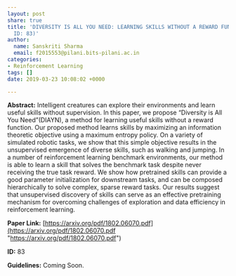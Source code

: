 ```yaml
---
layout: post
share: true
title: 'DIVERSITY IS ALL YOU NEED: LEARNING SKILLS WITHOUT A REWARD FUNCTION (Paper
  ID: 83)'
author:
  name: Sanskriti Sharma
  email: f2015553@pilani.bits-pilani.ac.in
categories:
- Reinforcement Learning
tags: []
date: 2019-03-23 10:08:02 +0000

---
```

**Abstract:** Intelligent creatures can explore their environments and learn useful skills without supervision. In this paper, we propose “Diversity is All You Need”(DIAYN), a method for learning useful skills without a reward function. Our proposed method learns skills by maximizing an information theoretic objective using a maximum entropy policy. On a variety of simulated robotic tasks, we show that this simple objective results in the unsupervised emergence of diverse skills, such as walking and jumping. In a number of reinforcement learning benchmark environments, our method is able to learn a skill that solves the benchmark task despite never receiving the true task reward. We show how pretrained skills can provide a good parameter initialization for downstream tasks, and can be composed hierarchically to solve complex, sparse reward tasks. Our results suggest that unsupervised discovery of skills can serve as an effective pretraining mechanism for overcoming challenges of exploration and data efficiency in reinforcement learning.

**Paper Link:** [https://arxiv.org/pdf/1802.06070.pdf](https://arxiv.org/pdf/1802.06070.pdf "https://arxiv.org/pdf/1802.06070.pdf")

**ID:** 83

**Guidelines:** Coming Soon.